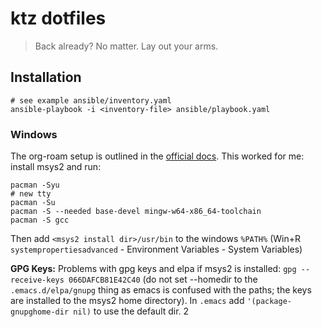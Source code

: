 # ktz dotfiles #

> Back already? No matter.
> Lay out your arms.


## Installation ##

```console
# see example ansible/inventory.yaml
ansible-playbook -i <inventory-file> ansible/playbook.yaml
```


### Windows

The org-roam setup is outlined in the [official
docs](https://www.orgroam.com/manual.html#C-Compiler). This worked for
me: install msys2 and run:

``` shell
pacman -Syu
# new tty
pacman -Su
pacman -S --needed base-devel mingw-w64-x86_64-toolchain
pacman -S gcc
```

Then add `<msys2 install dir>/usr/bin` to the windows `%PATH%` (Win+R
`systempropertiesadvanced` - Environment Variables - System Variables)


**GPG Keys:** Problems with gpg keys and elpa if msys2 is installed: `gpg
--receive-keys 066DAFCB81E42C40` (do not set --homedir to the
`.emacs.d/elpa/gnupg` thing as emacs is confused with the paths; the
keys are installed to the msys2 home directory). In `.emacs` add
`'(package-gnupghome-dir nil)` to use the default dir.
2
